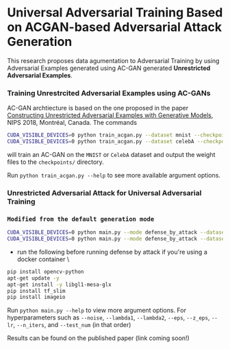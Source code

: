 # Universal Adversarial Training Based on ACGAN-based Adversarial Attack Generation

This research proposes data agumentation to Adversarial Training by using Adversarial Examples generated using AC-GAN generated **Unrestricted Adversarial Examples**.

### Training Unrestrcited Adversarial Examples using AC-GANs
AC-GAN archtiecture is based on the one proposed in the paper [Constructing Unrestricted Adversarial Examples with Generative Models](https://arxiv.org/abs/1805.07894), NIPS 2018, Montréal, Canada. The commands

```bash
CUDA_VISIBLE_DEVICES=0 python train_acgan.py --dataset mnist --checkpoint_dir checkpoints/
CUDA_VISIBLE_DEVICES=0 python train_acgan.py --dataset celebA --checkpoint_dir checkpoints-celebA/
```

will train an AC-GAN on the `MNIST` or `CelebA` dataset and output the weight files to the `checkpoints/` directory. 

Run `python train_acgan.py --help` to see more available argument options.

### Unrestricted Adversarial Attack for Universal Adversarial Training

### `Modified from the default generation mode`
```bash
CUDA_VISIBLE_DEVICES=0 python main.py --mode defense_by_attack --dataset mnist --classifier zico --test_num 0
CUDA_VISIBLE_DEVICES=0 python main.py --mode defense_by_attack --dataset celebA --test_num 0
```

* run the following before running defense by attack if you're using a docker container \
```bash
pip install opencv-python
apt-get update -y
apt-get install -y libgl1-mesa-glx
pip install tf_slim
pip install imageio
```

Run `python main.py --help` to view more argument options. For hyperparameters such as `--noise`, `--lambda1`, `--lambda2`, `--eps`,  `--z_eps`, `--lr`, `--n_iters`, and `--test_num` (in that order)


Results can be found on the published paper (link coming soon!)
